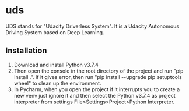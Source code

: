 # uds
UDS stands for "Udacity Driverless System". It is a Udacity Autonomous Driving System based on Deep Learning. 

## Installation

1. Download and install Python v3.7.4 
2. Then open the console in the root directory of the project and run "pip install .".
If it gives error, then run "pip install --upgrade pip setuptools wheel" to clean up the environment.
3. In Pycharm, when you open the project if it interrupts you to create a new venv just ignore it and then select the Python v3.7.4 as project interpreter from settings File>Settings>Project>Python Interpreter.